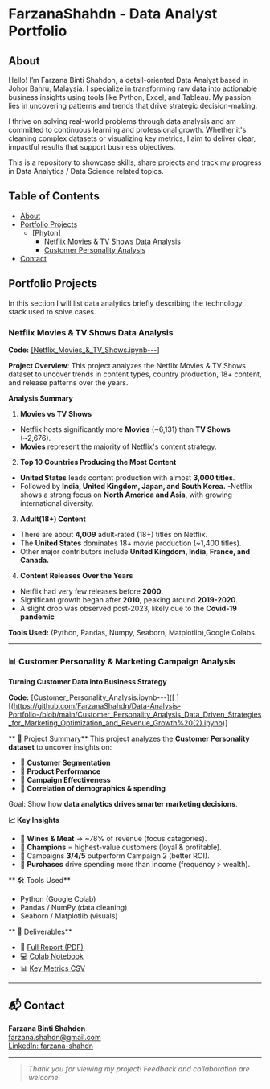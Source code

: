 # FarzanaShahdn - Data Analyst Portfolio
## About
Hello! I’m Farzana Binti Shahdon, a detail-oriented Data Analyst based in Johor Bahru, Malaysia. I specialize in transforming raw data into actionable business insights using tools like Python, Excel, and Tableau. My passion lies in uncovering patterns and trends that drive strategic decision-making.

I thrive on solving real-world problems through data analysis and am committed to continuous learning and professional growth. Whether it's cleaning complex datasets or visualizing key metrics, I aim to deliver clear, impactful results that support business objectives.

This is a repository to showcase skills, share projects and track my progress in Data Analytics / Data Science related topics.

## Table of Contents
- [About](about)
- [Portfolio Projects](portfolio-projects)
  - [Phyton]
    - [Netflix Movies & TV Shows Data Analysis](#netflix-movies-&-tv-shows-data-analysis)
    - [Customer Personality Analysis](#customer-personality-analysis)
- [Contact](#contact)

## Portfolio Projects
In this section I will list data analytics briefly describing the technology stack used to solve cases.

### Netflix Movies & TV Shows Data Analysis
**Code:** [[Netflix_Movies_&_TV_Shows.ipynb---]](https://github.com/FarzanaShahdn/Data-Analysis-Portfolio-/blob/main/Netflix_Movies_%26_TV_Shows.ipynb)

**Project Overview**: This project analyzes the Netflix Movies & TV Shows dataset to uncover trends in content types, country production, 18+ content, and release patterns over the years.

**Analysis Summary**
1) **Movies vs TV Shows**
- Netflix hosts significantly more **Movies** (~6,131) than **TV Shows** (~2,676).
- **Movies** represent the majority of Netflix's content strategy.

2) **Top 10 Countries Producing the Most Content**
- **United States** leads content production with almost **3,000 titles**.
- Followed by **India, United Kingdom, Japan, and South Korea.**
-Netflix shows a strong focus on **North America and Asia**, with growing international diversity.

3) **Adult(18+) Content**
- There are about **4,009** adult-rated (18+) titles on Netflix.
- The **United States** dominates 18+ movie production (~1,400 titles).
- Other major contributors include **United Kingdom, India, France, and Canada.**
  
4) **Content Releases Over the Years**
- Netflix had very few releases before **2000.**
- Significant growth began after **2010**, peaking around **2019-2020**.
- A slight drop was observed post-2023, likely due to the **Covid-19 pandemic**

**Tools Used:** (Python, Pandas, Numpy, Seaborn, Matplotlib),Google Colabs.


---
### 📊 Customer Personality & Marketing Campaign Analysis

 **Turning Customer Data into Business Strategy**
 
**Code:** [Customer_Personality_Analysis.ipynb---]([
][(https://github.com/FarzanaShahdn/Data-Analysis-Portfolio-/blob/main/Customer_Personality_Analysis_Data_Driven_Strategies_for_Marketing_Optimization_and_Revenue_Growth%20(2).ipynb)]

** 🚀 Project Summary**
This project analyzes the **Customer Personality dataset** to uncover insights on:
- 👥 **Customer Segmentation**
- 🍷 **Product Performance**
- 🎯 **Campaign Effectiveness**
- 🔗 **Correlation of demographics & spending**

Goal: Show how **data analytics drives smarter marketing decisions**.

**📈 Key Insights**
- 🍷 **Wines & Meat** → ~78% of revenue (focus categories).  
- 👥 **Champions** = highest-value customers (loyal & profitable).  
- 🎯 Campaigns **3/4/5** outperform Campaign 2 (better ROI).  
- 🔗 **Purchases** drive spending more than income (frequency > wealth).  

** 🛠️ Tools Used**
- Python (Google Colab)  
- Pandas / NumPy (data cleaning)  
- Seaborn / Matplotlib (visuals)  

** 📑 Deliverables**
- 📄 [Full Report (PDF)](./report.pdf)  
- 💻 [Colab Notebook](./notebook.ipynb)  
- 📊 [Key Metrics CSV](./analysis_summary.csv)  

---

## 📬 Contact
**Farzana Binti Shahdon**  
[farzana.shahdn@gmail.com](mailto:farzana.shahdn@gmail.com)  
[LinkedIn: farzana-shahdn]([www.linkedin.com/in/farzana-shahdn](https://www.linkedin.com/in/farzana-shahdn/))

---

> _Thank you for viewing my project! Feedback and collaboration are welcome._
